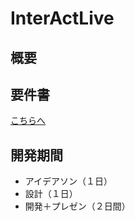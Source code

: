 # InterActLive

## 概要

## 要件書
[こちらへ](./docs/Mission.md)

## 開発期間
- アイデアソン（１日）
- 設計（１日）
- 開発＋プレゼン（２日間）
